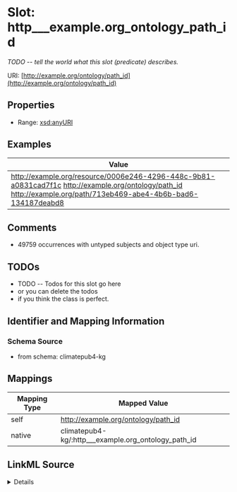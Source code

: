 

# Slot: http___example.org_ontology_path_id


_TODO -- tell the world what this slot (predicate) describes._





URI: [http://example.org/ontology/path_id](http://example.org/ontology/path_id)



<!-- no inheritance hierarchy -->








## Properties

* Range: [xsd:anyURI](http://www.w3.org/2001/XMLSchema#anyURI)






## Examples

| Value |
| --- |
| http://example.org/resource/0006e246-4296-448c-9b81-a0831cad7f1c http://example.org/ontology/path_id http://example.org/path/713eb469-abe4-4b6b-bad6-134187deabd8 |

## Comments

* 49759 occurrences with untyped subjects and object type uri.

## TODOs

* TODO -- Todos for this slot go here
* or you can delete the todos
* if you think the class is perfect.

## Identifier and Mapping Information







### Schema Source


* from schema: climatepub4-kg




## Mappings

| Mapping Type | Mapped Value |
| ---  | ---  |
| self | http://example.org/ontology/path_id |
| native | climatepub4-kg/:http___example.org_ontology_path_id |




## LinkML Source

<details>
```yaml
name: http___example.org_ontology_path_id
description: TODO -- tell the world what this slot (predicate) describes.
todos:
- TODO -- Todos for this slot go here
- or you can delete the todos
- if you think the class is perfect.
comments:
- 49759 occurrences with untyped subjects and object type uri.
examples:
- value: http://example.org/resource/0006e246-4296-448c-9b81-a0831cad7f1c http://example.org/ontology/path_id
    http://example.org/path/713eb469-abe4-4b6b-bad6-134187deabd8
from_schema: climatepub4-kg
rank: 1000
slot_uri: http://example.org/ontology/path_id
alias: http___example.org_ontology_path_id
range: uri

```
</details>
